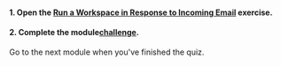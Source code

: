 <head><base target="_blank"> </head>

#### **1. Open the [Run a Workspace in Response to Incoming Email](https://safe.my.trailhead.com/content/safe/modules/build-versatile-automations/exercise-run-a-workspace-in-response-to-incoming-email?trail_id=automate-data-integration-tasks) exercise.**

  


#### **2. Complete the module**[**challenge**](https://safe.my.trailhead.com/content/safe/modules/build-versatile-automations/exercise-run-a-workspace-in-response-to-incoming-email?trail_id=automate-data-integration-tasks#challenge).

Go to the next module when you've finished the quiz.


